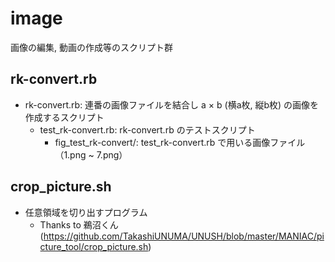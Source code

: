 # image
画像の編集, 動画の作成等のスクリプト群

## rk-convert.rb
* rk-convert.rb: 連番の画像ファイルを結合し a × b  (横a枚, 縦b枚) の画像を作成するスクリプト
  * test_rk-convert.rb: rk-convert.rb のテストスクリプト 
    * fig_test_rk-convert/: test_rk-convert.rb で用いる画像ファイル（1.png ~ 7.png）        

## crop_picture.sh
* 任意領域を切り出すプログラム
  * Thanks to 鵜沼くん (https://github.com/TakashiUNUMA/UNUSH/blob/master/MANIAC/picture_tool/crop_picture.sh)
